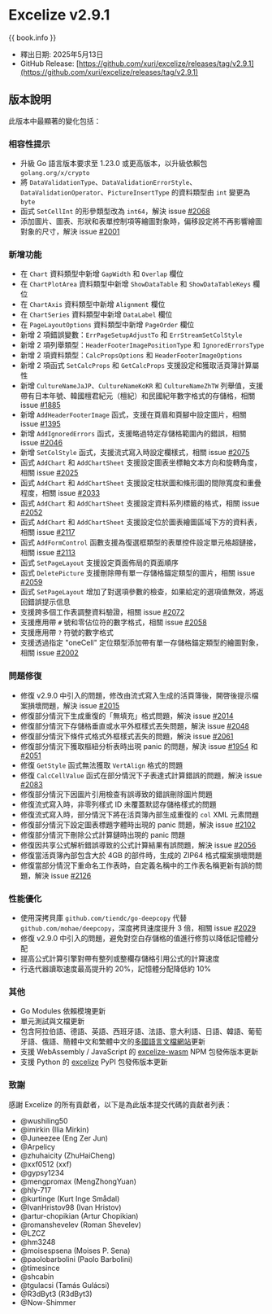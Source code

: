 # Excelize v2.9.1

{{ book.info }}

* 釋出日期: 2025年5月13日
* GitHub Release: [https://github.com/xuri/excelize/releases/tag/v2.9.1](https://github.com/xuri/excelize/releases/tag/v2.9.1)

## 版本說明

此版本中最顯著的變化包括：

### 相容性提示

* 升級 Go 語言版本要求至 1.23.0 或更高版本，以升級依賴包 `golang.org/x/crypto`
* 將 `DataValidationType`、`DataValidationErrorStyle`、`DataValidationOperator`、`PictureInsertType` 的資料類型由 `int` 變更為 `byte`
* 函式 `SetCellInt` 的形參類型改為 `int64`，解決 issue [#2068](https://github.com/xuri/excelize/issues/2068)
* 添加圖片、圖表、形狀和表單控制項等繪圖對象時，偏移設定將不再影響繪圖對象的尺寸，解決 issue [#2001](https://github.com/xuri/excelize/issues/2001)

### 新增功能

* 在 `Chart` 資料類型中新增 `GapWidth` 和 `Overlap` 欄位
* 在 `ChartPlotArea` 資料類型中新增 `ShowDataTable` 和 `ShowDataTableKeys` 欄位
* 在 `ChartAxis` 資料類型中新增 `Alignment` 欄位
* 在 `ChartSeries` 資料類型中新增 `DataLabel` 欄位
* 在 `PageLayoutOptions` 資料類型中新增 `PageOrder` 欄位
* 新增 2 項錯誤變數：`ErrPageSetupAdjustTo` 和 `ErrStreamSetColStyle`
* 新增 2 項列舉類型：`HeaderFooterImagePositionType` 和 `IgnoredErrorsType`
* 新增 2 項資料類型：`CalcPropsOptions` 和 `HeaderFooterImageOptions`
* 新增 2 項函式 `SetCalcProps` 和 `GetCalcProps` 支援設定和獲取活頁簿計算屬性
* 新增 `CultureNameJaJP`、`CultureNameKoKR` 和 `CultureNameZhTW` 列舉值，支援帶有日本年號、韓國檀君紀元（檀紀）和民國紀年數字格式的存儲格，相關 issue [#1885](https://github.com/xuri/excelize/issues/1885)
* 新增 `AddHeaderFooterImage` 函式，支援在頁眉和頁腳中設定圖片，相關 issue [#1395](https://github.com/xuri/excelize/issues/1395)
* 新增 `AddIgnoredErrors` 函式，支援略過特定存儲格範圍內的錯誤，相關 issue [#2046](https://github.com/xuri/excelize/issues/2046)
* 新增 `SetColStyle` 函式，支援流式寫入時設定欄樣式，相關 issue [#2075](https://github.com/xuri/excelize/issues/2075)
* 函式 `AddChart` 和 `AddChartSheet` 支援設定圖表坐標軸文本方向和旋轉角度，相關 issue [#2025](https://github.com/xuri/excelize/issues/2025)
* 函式 `AddChart` 和 `AddChartSheet` 支援設定柱狀圖和條形圖的間隙寬度和重疊程度，相關 issue [#2033](https://github.com/xuri/excelize/issues/2033)
* 函式 `AddChart` 和 `AddChartSheet` 支援設定資料系列標籤的格式，相關 issue [#2052](https://github.com/xuri/excelize/issues/2052)
* 函式 `AddChart` 和 `AddChartSheet` 支援設定位於圖表繪圖區域下方的資料表，相關 issue [#2117](https://github.com/xuri/excelize/issues/2117)
* 函式 `AddFormControl` 函數支援為復選框類型的表單控件設定單元格超鏈接，相關 issue [#2113](https://github.com/xuri/excelize/issues/2113)
* 函式 `SetPageLayout` 支援設定頁面佈局的頁面順序
* 函式 `DeletePicture` 支援刪除帶有單一存儲格錨定類型的圖片，相關 issue [#2059](https://github.com/xuri/excelize/issues/2059)
* 函式 `SetPageLayout` 增加了對選項參數的檢查，如果給定的選項值無效，將返回錯誤提示信息
* 支援跨多個工作表調整資料驗證，相關 issue [#2072](https://github.com/xuri/excelize/issues/2072)
* 支援應用帶 `#` 號和零佔位符的數字格式，相關 issue [#2058](https://github.com/xuri/excelize/issues/2058)
* 支援應用帶 `?` 符號的數字格式
* 支援透過指定 "oneCell" 定位類型添加帶有單一存儲格錨定類型的繪圖對象，相關 issue [#2002](https://github.com/xuri/excelize/issues/2002)

### 問題修復

* 修復 v2.9.0 中引入的問題，修改由流式寫入生成的活頁簿後，開啓後提示檔案損壞問題，解決 issue [#2015](https://github.com/xuri/excelize/issues/2015)
* 修復部分情況下生成重復的「無填充」格式問題，解決 issue [#2014](https://github.com/xuri/excelize/issues/2014)
* 修復部分情況下存儲格垂直或水平外框樣式丟失問題，解決 issue [#2048](https://github.com/xuri/excelize/issues/2048)
* 修復部分情況下條件式格式外框樣式丟失的問題，解決 issue [#2061](https://github.com/xuri/excelize/issues/2061)
* 修復部分情況下獲取樞紐分析表時出現 panic 的問題，解決 issue [#1954](https://github.com/xuri/excelize/issues/1954) 和 [#2051](https://github.com/xuri/excelize/issues/2051)
* 修復 `GetStyle` 函式無法獲取 `VertAlign` 格式的問題
* 修復 `CalcCellValue` 函式在部分情況下子表達式計算錯誤的問題，解決 issue [#2083](https://github.com/xuri/excelize/issues/2083)
* 修復部分情況下因圖片引用檢查有誤導致的錯誤刪除圖片問題
* 修復流式寫入時，非零列樣式 ID 未覆蓋默認存儲格樣式的問題
* 修復流式寫入時，部分情況下將在活頁簿內部生成重復的 `col` XML 元素問題
* 修復部分情況下設定圖表標題字體時出現的 panic 問題，解決 issue [#2102](https://github.com/xuri/excelize/issues/2102)
* 修復部分情況下刪除公式計算鏈時出現的 panic 問題
* 修復因共享公式解析錯誤導致的公式計算結果有誤問題，解決 issue [#2056](https://github.com/xuri/excelize/issues/2056)
* 修復當活頁簿內部包含大於 4GB 的部件時，生成的 ZIP64 格式檔案損壞問題
* 修復當部分情況下重命名工作表時，自定義名稱中的工作表名稱更新有誤的問題，解決 issue [#2126](https://github.com/xuri/excelize/issues/2126)

### 性能優化

* 使用深拷貝庫 `github.com/tiendc/go-deepcopy` 代替 `github.com/mohae/deepcopy`，深度拷貝速度提升 3 倍，相關 issue [#2029](https://github.com/xuri/excelize/issues/2029)
* 修復 v2.9.0 中引入的問題，避免對空白存儲格的值進行修剪以降低記憶體分配
* 提高公式計算引擎對帶有整列或整欄存儲格引用公式的計算速度
* 行迭代器讀取速度最高提升約 20%，記憶體分配降低約 10%

### 其他

* Go Modules 依賴模塊更新
* 單元測試與文檔更新
* 包含阿拉伯語、德語、英語、西班牙語、法語、意大利語、日語、韓語、葡萄牙語、俄語、簡體中文和繁體中文的[多國語言文檔網站](https://xuri.me/excelize)更新
* 支援 WebAssembly / JavaScript 的 [excelize-wasm](https://github.com/xuri/excelize-wasm) NPM 包發佈版本更新
* 支援 Python 的 [excelize](https://github.com/xuri/excelize-py) PyPI 包發佈版本更新

### 致謝

感謝 Excelize 的所有貢獻者，以下是為此版本提交代碼的貢獻者列表：

* @wushiling50
* @imirkin (Ilia Mirkin)
* @Juneezee (Eng Zer Jun)
* @Arpelicy
* @zhuhaicity (ZhuHaiCheng)
* @xxf0512 (xxf)
* @gypsy1234
* @mengpromax (MengZhongYuan)
* @hly-717
* @kurtinge (Kurt Inge Smådal)
* @IvanHristov98 (Ivan Hristov)
* @artur-chopikian (Artur Chopikian)
* @romanshevelev (Roman Shevelev)
* @LZCZ
* @hm3248
* @moisespsena (Moises P. Sena)
* @paolobarbolini (Paolo Barbolini)
* @timesince
* @shcabin
* @tgulacsi (Tamás Gulácsi)
* @R3dByt3 (R3dByt3)
* @Now-Shimmer
